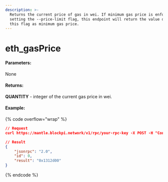 ```yaml
---
description: >-
  Returns the current price of gas in wei. If minimum gas price is enforced by
  setting the --price-limit flag, this endpoint will return the value defined by
  this flag as minimum gas price.
---
```


# eth\_gasPrice

#### **Parameters:**

None

#### **Returns:**

**QUANTITY** - integer of the current gas price in wei.

#### Example:

{% code overflow="wrap" %}
```json
// Request
curl https://mantle.blockpi.network/v1/rpc/your-rpc-key -X POST -H "Content-Type: application/json" --data '{"jsonrpc":"2.0","method":"eth_gasPrice","params":[],"id":1}'

// Result
{
    "jsonrpc": "2.0",
    "id": 0,
    "result": "0x1312d00"
}
```
{% endcode %}
